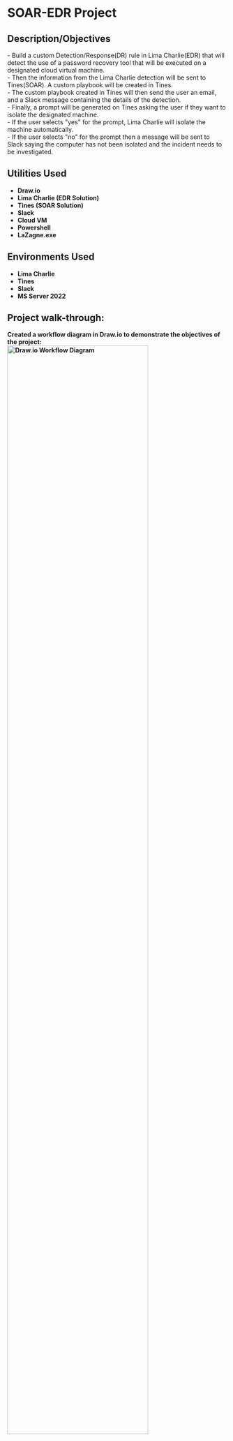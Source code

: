 <h1>SOAR-EDR Project</h1>

<h2>Description/Objectives</h2>
- Build a custom Detection/Response(DR) rule in Lima Charlie(EDR) that will detect the use of a password recovery tool that will be executed on a designated cloud virtual machine.
<br>
- Then the information from the Lima Charlie detection will be sent to Tines(SOAR). A custom playbook will be created in Tines.
<br>
- The custom playbook created in Tines will then send the user an email, and a Slack message containing the details of the detection.
<br>
- Finally, a prompt will be generated on Tines asking the user if they want to isolate the designated machine.
<br>
- If the user selects "yes" for the prompt, Lima Charlie will isolate the machine automatically. 
<br>
- If the user selects "no" for the prompt then a message will be sent to Slack saying the computer has not been isolated and the incident needs to be investigated.  

<h2>Utilities Used</h2>

- <b>Draw.io</b>
- <b>Lima Charlie (EDR Solution)</b>
- <b>Tines (SOAR Solution)</b>
- <b>Slack</b>
- <b>Cloud VM</b>
- <b>Powershell</b>
- <b>LaZagne.exe<b>

<h2>Environments Used </h2>

- <b>Lima Charlie</b>
- <b>Tines</b>
- <b>Slack</b>
- <b>MS Server 2022</b>

<h2>Project walk-through:</h2>

<p align="left">
Created a workflow diagram in Draw.io to demonstrate the objectives of the project: <br/>
<img src="https://imgur.com/TLMH96Z.png" height="80%" width="80%" alt="Draw.io Workflow Diagram"/>
<br />
<br />
<br />
Installed the Lima Charlie agent on the cloud VM and the VM is displayed as an end node in the Lima Charlie sensors list. 
<img src="https://imgur.com/9z2AxHv.png" height="80%" width="80%" alt="Lima Charlie Agent Install"/>
<br />
<br />
<br />
Created a rule Detection/Response(DR) rule within Lima Charlie to detect when the password recovery tool is ran on the virtual machine.
<img src="https://imgur.com/usPq9dg.png" height="80%" width="80%" alt="Detection Response Rule"/>

